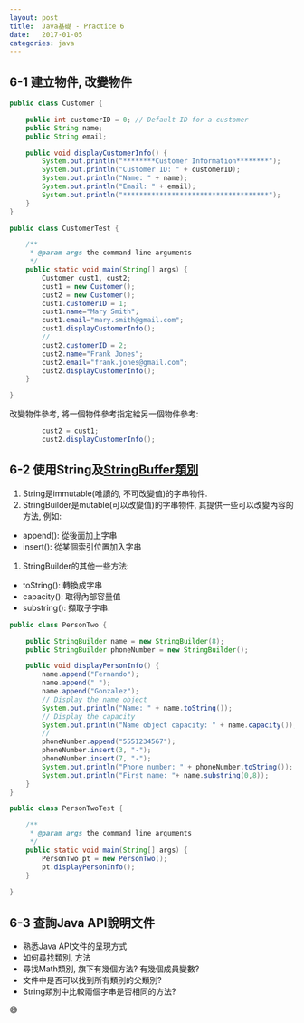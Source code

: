 ```yaml
---
layout:	post
title:	Java基礎 - Practice 6
date:	2017-01-05
categories: java
---
```

## 6-1 建立物件, 改變物件

```java
public class Customer {

    public int customerID = 0; // Default ID for a customer
    public String name;
    public String email;

    public void displayCustomerInfo() {
        System.out.println("********Customer Information********");
        System.out.println("Customer ID: " + customerID);
        System.out.println("Name: " + name);
        System.out.println("Email: " + email);
        System.out.println("************************************");
    }
}

```

```java
public class CustomerTest {

    /**
     * @param args the command line arguments
     */
    public static void main(String[] args) {
        Customer cust1, cust2;
        cust1 = new Customer();
        cust2 = new Customer();
        cust1.customerID = 1;
        cust1.name="Mary Smith";
        cust1.email="mary.smith@gmail.com";
        cust1.displayCustomerInfo();
        //
        cust2.customerID = 2;
        cust2.name="Frank Jones";
        cust2.email="frank.jones@gmail.com";
        cust2.displayCustomerInfo();
    }

}
```

改變物件參考, 將一個物件參考指定給另一個物件參考:

```java
        cust2 = cust1;
        cust2.displayCustomerInfo();
```

## 6-2 使用String及[StringBuffer類別](https://docs.oracle.com/javase/7/docs/api/java/lang/StringBuilder.html)

1. String是immutable(唯讀的, 不可改變值)的字串物件.
1. StringBuilder是mutable(可以改變值)的字串物件, 其提供一些可以改變內容的方法, 例如:
  - append(): 從後面加上字串
  - insert(): 從某個索引位置加入字串
1. StringBuilder的其他一些方法:
  - toString(): 轉換成字串
  - capacity(): 取得內部容量值
  - substring(): 擷取子字串.

```java
public class PersonTwo {

    public StringBuilder name = new StringBuilder(8);
    public StringBuilder phoneNumber = new StringBuilder();

    public void displayPersonInfo() {
        name.append("Fernando");
        name.append(" ");
        name.append("Gonzalez");
        // Display the name object
        System.out.println("Name: " + name.toString());
        // Display the capacity
        System.out.println("Name object capacity: " + name.capacity());
        //
        phoneNumber.append("5551234567");
        phoneNumber.insert(3, "-");
        phoneNumber.insert(7, "-");
        System.out.println("Phone number: " + phoneNumber.toString());
        System.out.println("First name: "+ name.substring(0,8));
    }
}
```

```java
public class PersonTwoTest {

    /**
     * @param args the command line arguments
     */
    public static void main(String[] args) {
        PersonTwo pt = new PersonTwo();
        pt.displayPersonInfo();
    }
    
}
```

## 6-3 查詢Java API說明文件

- 熟悉Java API文件的呈現方式
- 如何尋找類別, 方法
- 尋找Math類別, 旗下有幾個方法? 有幾個成員變數?
- 文件中是否可以找到所有類別的父類別?
- String類別中比較兩個字串是否相同的方法?

:sweat_smile:


